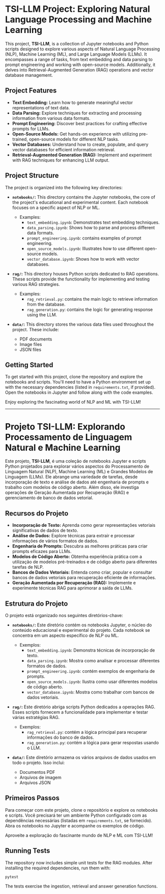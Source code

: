 # TSI-LLM Project: Exploring Natural Language Processing and Machine Learning

This project, **TSI-LLM**, is a collection of Jupyter notebooks and Python scripts designed to explore various aspects of Natural Language Processing (NLP), Machine Learning (ML), and Large Language Models (LLMs). It encompasses a range of tasks, from text embedding and data parsing to prompt engineering and working with open-source models. Additionally, it delves into Retrieval-Augmented Generation (RAG) operations and vector database management.

## Project Features

*   **Text Embedding:** Learn how to generate meaningful vector representations of text data.
*   **Data Parsing:** Explore techniques for extracting and processing information from various data formats.
*   **Prompt Engineering:** Discover best practices for crafting effective prompts for LLMs.
*   **Open-Source Models:** Get hands-on experience with utilizing pre-trained, open-source models for different NLP tasks.
*   **Vector Databases:** Understand how to create, populate, and query vector databases for efficient information retrieval.
*   **Retrieval-Augmented Generation (RAG):** Implement and experiment with RAG techniques for enhancing LLM output.

## Project Structure

The project is organized into the following key directories:

*   **`notebooks/`:** This directory contains the Jupyter notebooks, the core of the project's educational and experimental content. Each notebook focuses on a specific aspect of NLP or ML.
    *   Examples:
        *   `text_embedding.ipynb`: Demonstrates text embedding techniques.
        *   `data_parsing.ipynb`: Shows how to parse and process different data formats.
        *   `prompt_engineering.ipynb`: contains examples of prompt engineering.
        * `open_source_models.ipynb`: Illustrates how to use different open-source models.
        * `vector_database.ipynb`: Shows how to work with vector databases.

*   **`rag/`:** This directory houses Python scripts dedicated to RAG operations. These scripts provide the functionality for implementing and testing various RAG strategies.
    *   Examples:
        * `rag_retrieval.py`: contains the main logic to retrieve information from the database.
        * `rag_generation.py`: contains the logic for generating response using the LLM.

*   **`data/`:** This directory stores the various data files used throughout the project. These include:
    *   PDF documents
    *   Image files
    *   JSON files

## Getting Started

To get started with this project, clone the repository and explore the notebooks and scripts. You'll need to have a Python environment set up with the necessary dependencies (listed in `requirements.txt`, if provided). Open the notebooks in Jupyter and follow along with the code examples. 

Enjoy exploring the fascinating world of NLP and ML with TSI-LLM!

---

# Projeto TSI-LLM: Explorando Processamento de Linguagem Natural e Machine Learning

Este projeto, **TSI-LLM**, é uma coleção de notebooks Jupyter e scripts Python projetados para explorar vários aspectos do Processamento de Linguagem Natural (NLP), Machine Learning (ML) e Grandes Modelos de Linguagem (LLMs). Ele abrange uma variedade de tarefas, desde incorporação de texto e análise de dados até engenharia de prompts e trabalho com modelos de código aberto. Além disso, ele investiga operações de Geração Aumentada por Recuperação (RAG) e gerenciamento de banco de dados vetorial.

## Recursos do Projeto

*   **Incorporação de Texto:** Aprenda como gerar representações vetoriais significativas de dados de texto.
*   **Análise de Dados:** Explore técnicas para extrair e processar informações de vários formatos de dados.
*   **Engenharia de Prompts:** Descubra as melhores práticas para criar prompts eficazes para LLMs.
*   **Modelos de Código Aberto:** Obtenha experiência prática com a utilização de modelos pré-treinados e de código aberto para diferentes tarefas de NLP.
*   **Bancos de Dados Vetoriais:** Entenda como criar, popular e consultar bancos de dados vetoriais para recuperação eficiente de informações.
*   **Geração Aumentada por Recuperação (RAG):** Implemente e experimente técnicas RAG para aprimorar a saída de LLMs.

## Estrutura do Projeto

O projeto está organizado nos seguintes diretórios-chave:

*   **`notebooks/`:** Este diretório contém os notebooks Jupyter, o núcleo do conteúdo educacional e experimental do projeto. Cada notebook se concentra em um aspecto específico de NLP ou ML.
    *   Exemplos:
        *   `text_embedding.ipynb`: Demonstra técnicas de incorporação de texto.
        *   `data_parsing.ipynb`: Mostra como analisar e processar diferentes formatos de dados.
        *   `prompt_engineering.ipynb`: contém exemplos de engenharia de prompts.
        *   `open_source_models.ipynb`: Ilustra como usar diferentes modelos de código aberto.
        *   `vector_database.ipynb`: Mostra como trabalhar com bancos de dados vetoriais.

*   **`rag/`:** Este diretório abriga scripts Python dedicados a operações RAG. Esses scripts fornecem a funcionalidade para implementar e testar várias estratégias RAG.
    *   Exemplos:
        *   `rag_retrieval.py`: contém a lógica principal para recuperar informações do banco de dados.
        *   `rag_generation.py`: contém a lógica para gerar respostas usando o LLM.

*   **`data/`:** Este diretório armazena os vários arquivos de dados usados em todo o projeto. Isso inclui:
    *   Documentos PDF
    *   Arquivos de imagem
    *   Arquivos JSON

## Primeiros Passos

Para começar com este projeto, clone o repositório e explore os notebooks e scripts. Você precisará ter um ambiente Python configurado com as dependências necessárias (listadas em `requirements.txt`, se fornecido). Abra os notebooks no Jupyter e acompanhe os exemplos de código.

Aproveite a exploração do fascinante mundo de NLP e ML com TSI-LLM!

## Running Tests

The repository now includes simple unit tests for the RAG modules. After
installing the required dependencies, run them with:

```bash
pytest
```

The tests exercise the ingestion, retrieval and answer generation functions.
